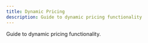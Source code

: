 ```yaml
---
title: Dynamic Pricing
description: Guide to dynamic pricing functionality
---
```



Guide to dynamic pricing functionality.